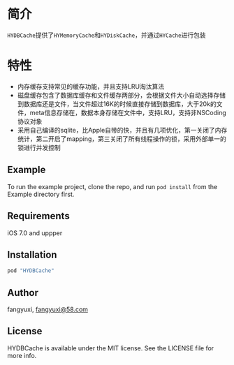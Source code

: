 # 简介

`HYDBCache`提供了`HYMemoryCache`和`HYDiskCache`，并通过`HYCache`进行包装

# 特性

* 内存缓存支持常见的缓存功能，并且支持LRU淘汰算法
* 磁盘缓存包含了数据库缓存和文件缓存两部分，会根据文件大小自动选择存储到数据库还是文件，当文件超过16K的时候直接存储到数据库，大于20k的文件，meta信息存储在，数据本身存储在文件中，支持LRU，支持非NSCoding协议对象
* 采用自己编译的sqlite，比Apple自带的快，并且有几项优化，第一关闭了内存统计，第二开启了mapping，第三关闭了所有线程操作的锁，采用外部单一的锁进行并发控制

## Example

To run the example project, clone the repo, and run `pod install` from the Example directory first.

## Requirements

iOS 7.0 and uppper

## Installation

```ruby
pod "HYDBCache"
```

## Author

fangyuxi, fangyuxi@58.com

## License

HYDBCache is available under the MIT license. See the LICENSE file for more info.

